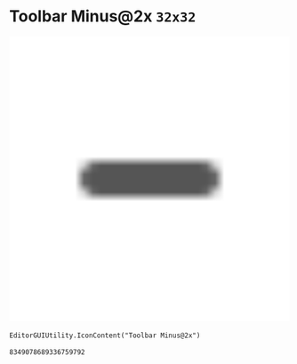 # Toolbar Minus@2x `32x32`
<img src="/img/Toolbar%20Minus@2x.png" width=512 height=512>

``` CSharp
EditorGUIUtility.IconContent("Toolbar Minus@2x")
```
```
8349078689336759792
```
